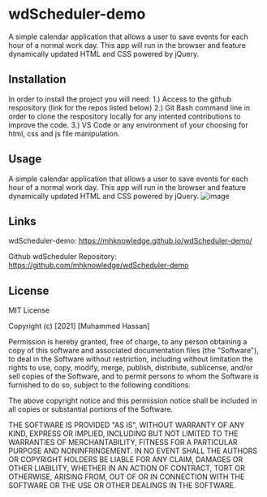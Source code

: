# wdScheduler-demo
 A simple calendar application that allows a user to save events for each hour of a normal work day.  This app will run in the browser and feature dynamically updated HTML and CSS powered by jQuery.




## Installation

In order to install the project you will need:
1.) Access to the github respository (link for the repos listed below)
2.) Git Bash command line in order to clone the respository locally for any intented contributions to improve the code.
3.) VS Code or any environment of your choosing for html, css and js file manipulation.


## Usage
 A simple calendar application that allows a user to save events for each hour of a normal work day.  This app will run in the browser and feature dynamically updated HTML and CSS powered by jQuery.
![image](https://user-images.githubusercontent.com/79174643/113523682-43701d80-9577-11eb-8b6f-8bdfb99be17e.png)





## Links
wdScheduler-demo: https://mhknowledge.github.io/wdScheduler-demo/

Github wdScheduler Repository: https://github.com/mhknowledge/wdScheduler-demo


## License
MIT License

Copyright (c) [2021] [Muhammed Hassan]

Permission is hereby granted, free of charge, to any person obtaining a copy
of this software and associated documentation files (the "Software"), to deal
in the Software without restriction, including without limitation the rights
to use, copy, modify, merge, publish, distribute, sublicense, and/or sell
copies of the Software, and to permit persons to whom the Software is
furnished to do so, subject to the following conditions:

The above copyright notice and this permission notice shall be included in all
copies or substantial portions of the Software.

THE SOFTWARE IS PROVIDED "AS IS", WITHOUT WARRANTY OF ANY KIND, EXPRESS OR
IMPLIED, INCLUDING BUT NOT LIMITED TO THE WARRANTIES OF MERCHANTABILITY,
FITNESS FOR A PARTICULAR PURPOSE AND NONINFRINGEMENT. IN NO EVENT SHALL THE
AUTHORS OR COPYRIGHT HOLDERS BE LIABLE FOR ANY CLAIM, DAMAGES OR OTHER
LIABILITY, WHETHER IN AN ACTION OF CONTRACT, TORT OR OTHERWISE, ARISING FROM,
OUT OF OR IN CONNECTION WITH THE SOFTWARE OR THE USE OR OTHER DEALINGS IN THE
SOFTWARE.